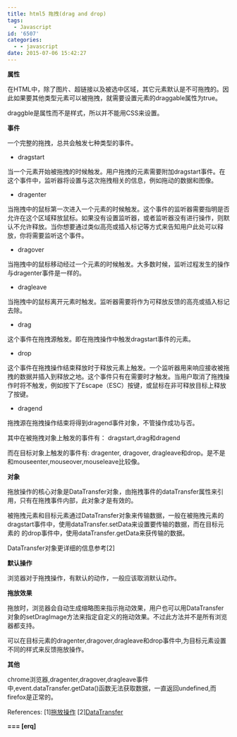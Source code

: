 ```yaml
---
title: html5 拖拽(drag and drop)
tags:
  - Javascript
id: '6507'
categories:
  - - javascript
date: 2015-07-06 15:42:27
---
```



<!-- more -->
**属性**

在HTML中，除了图片、超链接以及被选中区域，其它元素默认是不可拖拽的。因此如果要其他类型元素可以被拖拽，就需要设置元素的draggable属性为true。

draggble是属性而不是样式，所以并不能用CSS来设置。

**事件**

一个完整的拖拽，总共会触发七种类型的事件。

*   dragstart

当一个元素开始被拖拽的时候触发。用户拖拽的元素需要附加dragstart事件。在这个事件中，监听器将设置与这次拖拽相关的信息，例如拖动的数据和图像。
*   dragenter

当拖拽中的鼠标第一次进入一个元素的时候触发。这个事件的监听器需要指明是否允许在这个区域释放鼠标。如果没有设置监听器，或者监听器没有进行操作，则默认不允许释放。当你想要通过类似高亮或插入标记等方式来告知用户此处可以释放，你将需要监听这个事件。
*   dragover

当拖拽中的鼠标移动经过一个元素的时候触发。大多数时候，监听过程发生的操作与dragenter事件是一样的。
*   dragleave

当拖拽中的鼠标离开元素时触发。监听器需要将作为可释放反馈的高亮或插入标记去除。
*   drag

这个事件在拖拽源触发。即在拖拽操作中触发dragstart事件的元素。
*   drop

这个事件在拖拽操作结束释放时于释放元素上触发。一个监听器用来响应接收被拖拽的数据并插入到释放之地。这个事件只有在需要时才触发。当用户取消了拖拽操作时将不触发，例如按下了Escape（ESC）按键，或鼠标在非可释放目标上释放了按键。
*   dragend

拖拽源在拖拽操作结束将得到dragend事件对象，不管操作成功与否。

其中在被拖拽对象上触发的事件有：
dragstart,drag和dragend

而在目标对象上触发的事件有:
dragenter, dragover, dragleave和drop。是不是和mouseenter,mouseover,mouseleave比较像。

**对象**

拖放操作的核心对象是DataTransfer对象，由拖拽事件的dataTransfer属性来引用，只有在拖拽事件内部，此对象才是有效的。

被拖拽元素和目标元素通过DataTransfer对象来传输数据，一般在被拖拽元素的dragstart事件中，使用dataTransfer.setData来设置要传输的数据，而在目标元素的
的drop事件中，使用dataTransfer.getData来获传输的数据。

DataTransfer对象更详细的信息参考\[2\]

**默认操作**

浏览器对于拖拽操作，有默认的动作，一般应该取消默认动作。

**拖放效果**

拖放时，浏览器会自动生成缩略图来指示拖动效果，用户也可以用DataTransfer对象的setDragImage方法来指定自定义的拖动效果。不过此方法并不是所有浏览器都支持。

可以在目标元素的dragenter,dragover,dragleave和drop事件中,为目标元素设置不同的样式来反馈拖放操作。

**其他**

chrome浏览器,dragenter,dragover,dragleave事件中,event.dataTransfer.getData()函数无法获取数据，一直返回undefined,而firefox是正常的。

References:
\[1\][拖放操作](https://developer.mozilla.org/zh-CN/docs/DragDrop/Drag_and_Drop)
\[2\][DataTransfer](https://developer.mozilla.org/en-US/docs/Web/API/DataTransfer)

**\===
\[erq\]**